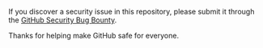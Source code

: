 If you discover a security issue in this repository, 
please submit it through the [GitHub Security Bug Bounty](https://hackerone.com/github).

Thanks for helping make GitHub safe for everyone.
